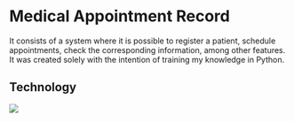 <h1> Medical Appointment Record </h1>
It consists of a system where it is possible to register a patient, schedule appointments, check the corresponding information, among other features. It was created solely with the intention of training my knowledge in Python.
<h2>Technology</h2>
<div>
  <img src="https://img.shields.io/badge/Python-3776AB?style=for-the-badge&logo=python&logoColor=white)](https://www.python.org/)">
</div>
